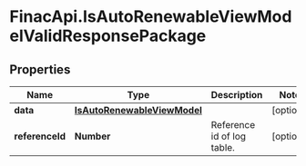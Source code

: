 # FinacApi.IsAutoRenewableViewModelValidResponsePackage

## Properties
Name | Type | Description | Notes
------------ | ------------- | ------------- | -------------
**data** | [**IsAutoRenewableViewModel**](IsAutoRenewableViewModel.md) |  | [optional] 
**referenceId** | **Number** | Reference id of log table. | [optional] 
